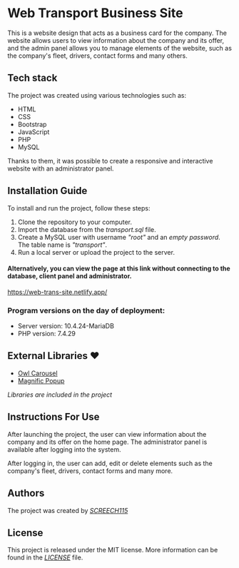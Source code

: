 # Web Transport Business Site

This is a website design that acts as a business card for the company. The website allows users to view information about the company and its offer, and the admin panel allows you to manage elements of the website, such as the company's fleet, drivers, contact forms and many others.

## Tech stack

The project was created using various technologies such as:
- HTML
- CSS
- Bootstrap
- JavaScript
- PHP
- MySQL

Thanks to them, it was possible to create a responsive and interactive website with an administrator panel.

## Installation Guide

To install and run the project, follow these steps:

1. Clone the repository to your computer.
2. Import the database from the *transport.sql* file.
3. Create a MySQL user with username *"root"* and an *empty password*. The table name is *"transport"*.
4. Run a local server or upload the project to the server.

#### Alternatively, you can view the page at this link without connecting to the database, client panel and administrator.
https://web-trans-site.netlify.app/

### Program versions on the day of deployment:
- Server version: 10.4.24-MariaDB
- PHP version: 7.4.29

## External Libraries ❤️

- [Owl Carousel](https://owlcarousel2.github.io/OwlCarousel2/)
- [Magnific Popup](https://dimsemenov.com/plugins/magnific-popup/)

*Libraries are included in the project*

## Instructions For Use
After launching the project, the user can view information about the company and its offer on the home page. The administrator panel is available after logging into the system.

After logging in, the user can add, edit or delete elements such as the company's fleet, drivers, contact forms and many more.

## Authors
The project was created by
*[SCREECH115](https://github.com/SCREECH115)*

## License
This project is released under the MIT license. More information can be found in the *[LICENSE](https://github.com/SCREECH115/web-trans-site/blob/main/LICENSE)* file.
